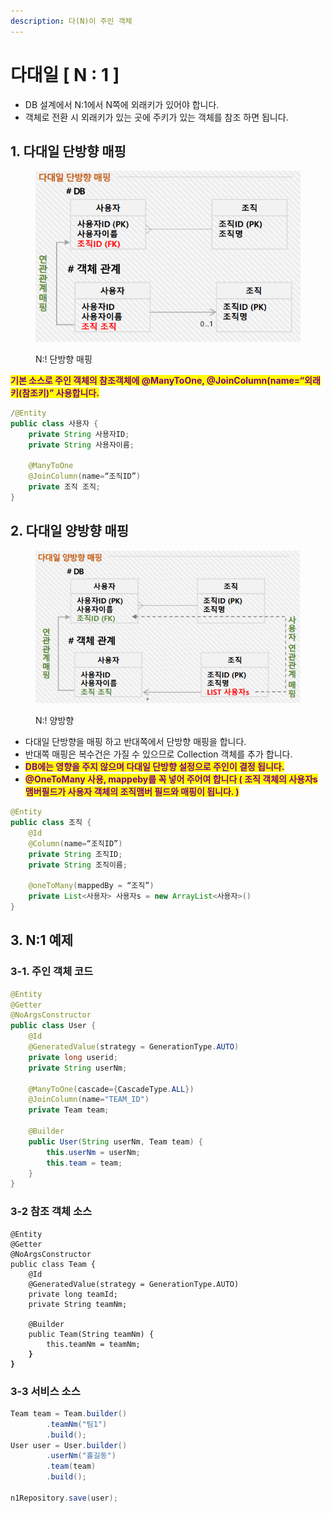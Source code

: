 ```yaml
---
description: 다(N)이 주인 객체
---
```


# 다대일 \[ N : 1 ]

* DB 설계에서 N:1에서 N쪽에 외래키가 있어야 합니다.
* 객체로 전환 시 외래키가 있는 곳에 주키가 있는 객체를 참조 하면 됩니다.

## 1. 다대일 단방향 매핑

<figure><img src="../../../.gitbook/assets/image (10).png" alt=""><figcaption><p>N:! 단방향 매핑</p></figcaption></figure>

<mark style="color:purple;">**기본 소스로 주인 객체의 참조객체에 @ManyToOne, @JoinColumn(name=“외래키(참조키)” 사용합니다.**</mark>

```java
/@Entity
public class 사용자 {
    private String 사용자ID;
    private String 사용자이름;
    
    @ManyToOne
    @JoinColumn(name=“조직ID”)
    private 조직 조직;
}
```

## 2. 다대일 양방향 매핑

<figure><img src="../../../.gitbook/assets/image (11).png" alt=""><figcaption><p>N:! 양방향</p></figcaption></figure>

* 다대일 단방향을 매핑 하고 반대쪽에서 단방향 매핑을 합니다.
* 반대쪽 매핑은 복수건은 가질 수 있으므로 Collection 객체를 추가 합니다.
* <mark style="color:purple;">**DB에는 영향을 주지 않으며 다대일 단방향 설정으로 주인이 결정 됩니다.**</mark>
* <mark style="color:purple;">**@OneToMany 사용, mappeby를 꼭 넣어 주어여 합니다 ( 조직 객체의 사용자s 맴버필드가 사용자 객체의 조직맴버 필드와 매핑이 됩니다. )**</mark>

```java
@Entity
public class 조직 {
    @Id
    @Column(name=“조직ID”)
    private String 조직ID;
    private String 조직이름;
    
    @oneToMany(mappedBy = “조직”)
    private List<사용자> 사용자s = new ArrayList<사용자>()
}

```

## 3. N:1 예제

### 3-1. 주인 객체 코드

```java
@Entity
@Getter
@NoArgsConstructor
public class User {
    @Id
    @GeneratedValue(strategy = GenerationType.AUTO)
    private long userid;
    private String userNm;
    
    @ManyToOne(cascade={CascadeType.ALL})
    @JoinColumn(name="TEAM_ID")
    private Team team;
    
    @Builder
    public User(String userNm, Team team) {
        this.userNm = userNm;
        this.team = team;
    }
}
```

### 3-2 참조 객체 소스

<pre class="language-java"><code class="lang-java">@Entity
@Getter
@NoArgsConstructor
public class Team {
    @Id
    @GeneratedValue(strategy = GenerationType.AUTO)
    private long teamId;
    private String teamNm;
    
    @Builder
    public Team(String teamNm) {
        this.teamNm = teamNm;
<strong>    }
</strong><strong>}
</strong></code></pre>

### 3-3 서비스 소스

```java
Team team = Team.builder()
        .teamNm("팀1")
        .build();
User user = User.builder()
        .userNm("홀길동")
        .team(team)
        .build();
        
n1Repository.save(user);
```

##
